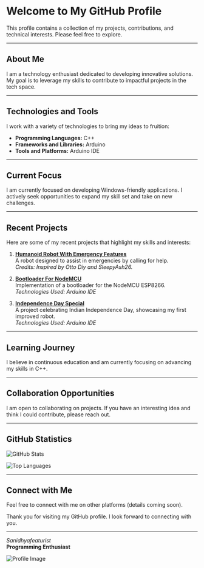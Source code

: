 # Welcome to My GitHub Profile

This profile contains a collection of my projects, contributions, and technical interests. Please feel free to explore.

---

## About Me

I am a technology enthusiast dedicated to developing innovative solutions. My goal is to leverage my skills to contribute to impactful projects in the tech space.

---

## Technologies and Tools

I work with a variety of technologies to bring my ideas to fruition:

- **Programming Languages:** C++
- **Frameworks and Libraries:** Arduino
- **Tools and Platforms:** Arduino IDE

---

## Current Focus

I am currently focused on developing Windows-friendly applications. I actively seek opportunities to expand my skill set and take on new challenges.

---

## Recent Projects

Here are some of my recent projects that highlight my skills and interests:

1. **[Humanoid Robot With Emergency Features](https://github.com/Sanidhyafeaturist/Humanoid-robot-with-emergency-features)**  
   A robot designed to assist in emergencies by calling for help.  
   *Credits: Inspired by Otto Diy and SleepyAsh26.*

2. **[Bootloader For NodeMCU](https://github.com/Sanidhyafeaturist/Bootloaderfornodemcu)**  
   Implementation of a bootloader for the NodeMCU ESP8266.  
   *Technologies Used: Arduino IDE*

3. **[Independence Day Special](https://github.com/Sanidhyafeaturist/Independencespecial)**  
   A project celebrating Indian Independence Day, showcasing my first improved robot.  
   *Technologies Used: Arduino IDE*

---

## Learning Journey

I believe in continuous education and am currently focusing on advancing my skills in C++.

---

## Collaboration Opportunities

I am open to collaborating on projects. If you have an interesting idea and think I could contribute, please reach out.

---

## GitHub Statistics

![GitHub Stats](https://github-readme-stats.vercel.app/api?username=Sanidhyafeaturist&show_icons=true&theme=radical)

![Top Languages](https://github-readme-stats.vercel.app/api/top-langs/?username=Sanidhyafeaturist&layout=compact&theme=radical)

---

## Connect with Me

Feel free to connect with me on other platforms (details coming soon).

Thank you for visiting my GitHub profile. I look forward to connecting with you.

---

_Sanidhyafeaturist_  
**Programming Enthusiast**

![Profile Image](https://github.com/Sanidhyafeaturist/Sanidhyafeaturist/assets/141141037/25925c65-8024-486e-9fbc-d1b3f81ecfa1)
